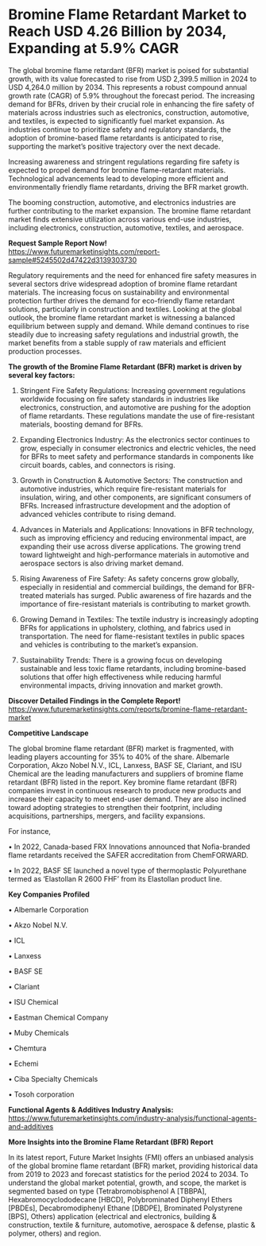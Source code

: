 # Bromine Flame Retardant Market to Reach USD 4.26 Billion by 2034, Expanding at 5.9% CAGR

The global bromine flame retardant (BFR) market is poised for substantial growth, with its value forecasted to rise from USD 2,399.5 million in 2024 to USD 4,264.0 million by 2034. This represents a robust compound annual growth rate (CAGR) of 5.9% throughout the forecast period. The increasing demand for BFRs, driven by their crucial role in enhancing the fire safety of materials across industries such as electronics, construction, automotive, and textiles, is expected to significantly fuel market expansion. As industries continue to prioritize safety and regulatory standards, the adoption of bromine-based flame retardants is anticipated to rise, supporting the market’s positive trajectory over the next decade.

Increasing awareness and stringent regulations regarding fire safety is expected to propel demand for bromine flame-retardant materials. Technological advancements lead to developing more efficient and environmentally friendly flame retardants, driving the BFR market growth.

The booming construction, automotive, and electronics industries are further contributing to the market expansion. The bromine flame retardant market finds extensive utilization across various end-use industries, including electronics, construction, automotive, textiles, and aerospace.

**Request Sample Report Now!** https://www.futuremarketinsights.com/report-sample#5245502d47422d3139303730

Regulatory requirements and the need for enhanced fire safety measures in several sectors drive widespread adoption of bromine flame retardant materials. The increasing focus on sustainability and environmental protection further drives the demand for eco-friendly flame retardant solutions, particularly in construction and textiles.
Looking at the global outlook, the bromine flame retardant market is witnessing a balanced equilibrium between supply and demand. While demand continues to rise steadily due to increasing safety regulations and industrial growth, the market benefits from a stable supply of raw materials and efficient production processes.

**The growth of the Bromine Flame Retardant (BFR) market is driven by several key factors:**

1.	Stringent Fire Safety Regulations: Increasing government regulations worldwide focusing on fire safety standards in industries like electronics, construction, and automotive are pushing for the adoption of flame retardants. These regulations mandate the use of fire-resistant materials, boosting demand for BFRs.

2.	Expanding Electronics Industry: As the electronics sector continues to grow, especially in consumer electronics and electric vehicles, the need for BFRs to meet safety and performance standards in components like circuit boards, cables, and connectors is rising.

3.	Growth in Construction & Automotive Sectors: The construction and automotive industries, which require fire-resistant materials for insulation, wiring, and other components, are significant consumers of BFRs. Increased infrastructure development and the adoption of advanced vehicles contribute to rising demand.

4.	Advances in Materials and Applications: Innovations in BFR technology, such as improving efficiency and reducing environmental impact, are expanding their use across diverse applications. The growing trend toward lightweight and high-performance materials in automotive and aerospace sectors is also driving market demand.

5.	Rising Awareness of Fire Safety: As safety concerns grow globally, especially in residential and commercial buildings, the demand for BFR-treated materials has surged. Public awareness of fire hazards and the importance of fire-resistant materials is contributing to market growth.

6.	Growing Demand in Textiles: The textile industry is increasingly adopting BFRs for applications in upholstery, clothing, and fabrics used in transportation. The need for flame-resistant textiles in public spaces and vehicles is contributing to the market’s expansion.

7.	Sustainability Trends: There is a growing focus on developing sustainable and less toxic flame retardants, including bromine-based solutions that offer high effectiveness while reducing harmful environmental impacts, driving innovation and market growth.

**Discover Detailed Findings in the Complete Report!** https://www.futuremarketinsights.com/reports/bromine-flame-retardant-market

**Competitive Landscape**

The global bromine flame retardant (BFR) market is fragmented, with leading players accounting for 35% to 40% of the share. Albemarle Corporation, Akzo Nobel N.V., ICL, Lanxess, BASF SE, Clariant, and ISU Chemical are the leading manufacturers and suppliers of bromine flame retardant (BFR) listed in the report.
Key bromine flame retardant (BFR) companies invest in continuous research to produce new products and increase their capacity to meet end-user demand. They are also inclined toward adopting strategies to strengthen their footprint, including acquisitions, partnerships, mergers, and facility expansions.

For instance,

•	In 2022, Canada-based FRX Innovations announced that Nofia-branded flame retardants received the SAFER accreditation from ChemFORWARD.

•	In 2022, BASF SE launched a novel type of thermoplastic Polyurethane termed as ‘Elastollan R 2600 FHF’ from its Elastollan product line.

**Key Companies Profiled**

•	Albemarle Corporation

•	Akzo Nobel N.V.

•	ICL

•	Lanxess

•	BASF SE

•	Clariant

•	ISU Chemical

•	Eastman Chemical Company

•	Muby Chemicals

•	Chemtura

•	Echemi

•	Ciba Specialty Chemicals

•	Tosoh corporation

**Functional Agents & Additives Industry Analysis:** https://www.futuremarketinsights.com/industry-analysis/functional-agents-and-additives

**More Insights into the Bromine Flame Retardant (BFR) Report**

In its latest report, Future Market Insights (FMI) offers an unbiased analysis of the global bromine flame retardant (BFR) market, providing historical data from 2019 to 2023 and forecast statistics for the period 2024 to 2034.
To understand the global market potential, growth, and scope, the market is segmented based on type (Tetrabromobisphenol A [TBBPA], Hexabromocyclododecane [HBCD], Polybrominated Diphenyl Ethers [PBDEs], Decabromodiphenyl Ethane [DBDPE], Brominated Polystyrene [BPS], Others) application (electrical and electronics, building & construction, textile & furniture, automotive, aerospace & defense, plastic & polymer, others) and region.

